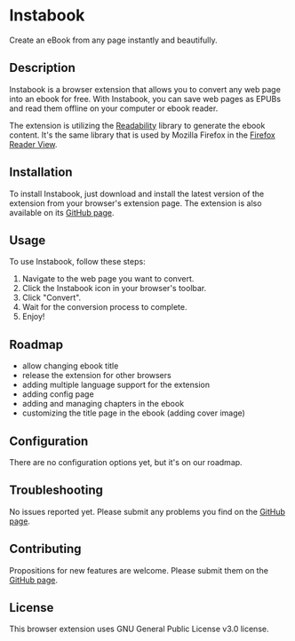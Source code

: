 # Instabook

Create an eBook from any page instantly and beautifully.

## Description

Instabook is a browser extension that allows you to convert any web page into an ebook for free.
With Instabook, you can save web pages as EPUBs and read them offline on your computer or ebook reader.

The extension is utilizing the [Readability](https://github.com/mozilla/readability) library to generate the ebook content.
It's the same library that is used by Mozilla Firefox in the [Firefox Reader View](https://support.mozilla.org/kb/firefox-reader-view-clutter-free-web-pages). 

## Installation

To install Instabook, just download and install the latest version of the extension from your browser's extension page.
The extension is also available on its [GitHub page](https://github.com/bartoffw/instabook).

## Usage

To use Instabook, follow these steps:

1. Navigate to the web page you want to convert.
2. Click the Instabook icon in your browser's toolbar.
3. Click "Convert".
4. Wait for the conversion process to complete.
5. Enjoy!

## Roadmap

- allow changing ebook title
- release the extension for other browsers
- adding multiple language support for the extension
- adding config page
- adding and managing chapters in the ebook
- customizing the title page in the ebook (adding cover image)

## Configuration

There are no configuration options yet, but it's on our roadmap.

## Troubleshooting

No issues reported yet. Please submit any problems you find on the [GitHub page](https://github.com/bartoffw/instabook).

## Contributing

Propositions for new features are welcome. Please submit them on the [GitHub page](https://github.com/bartoffw/instabook).

## License

This browser extension uses GNU General Public License v3.0 license.
